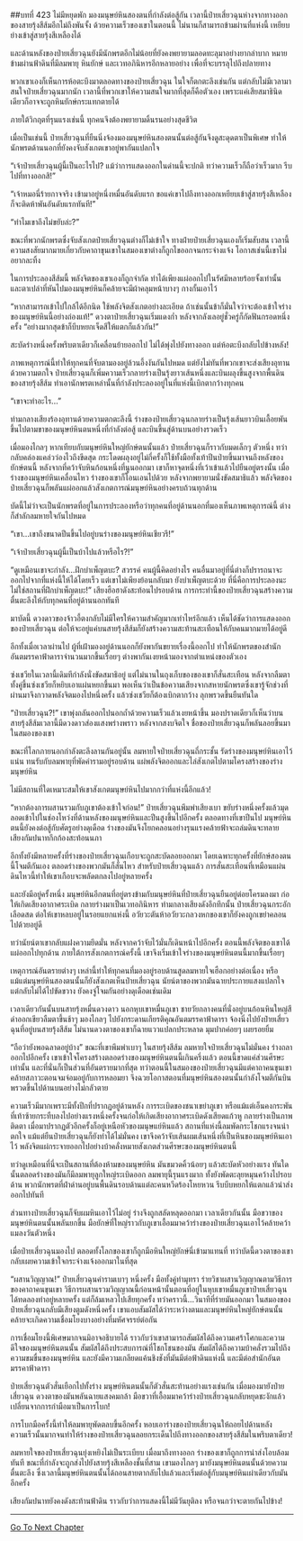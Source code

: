 ##บทที่ 423 ไม่มีหยุดพัก
มองมนุษย์หินสองตนที่กำลังต่อสู้กัน เวลานี้ป๋ายเสี่ยวฉุนห่างจากทางออกของสายรุ้งสีส้มอีกไม่ถึงพันจั้ง ด้วยความเร็วของเขาในตอนนี้ ไม่นานก็สามารถข้ามผ่านที่แห่งนี้ เหยียบย่างเข้าสู่สายรุ้งสีเหลืองได้

และด้านหลังของป๋ายเสี่ยวฉุนยังมีนักพรตอีกไม่น้อยที่ยังคงพยายามลอดทะลุมาอย่างยากลำบาก หมายข้ามผ่านฟ้าดินที่มีลมพายุ หินยักษ์ และเวทอภินิหารอีกหลายอย่าง เพื่อที่จะบรรลุไปถึงปลายทาง

พวกเขาเองก็เห็นการห้อตะบึงมาตลอดทางของป๋ายเสี่ยวฉุน ในใจก็ตกตะลึงเช่นกัน แต่กลับไม่มีเวลามาสนใจป๋ายเสี่ยวฉุนมากนัก เวลานี้ที่พวกเขาให้ความสนใจมากที่สุดก็คือตัวเอง เพราะแค่เสียสมาธินิดเดียวก็อาจจะถูกหินยักษ์กระแทกตายได้

ภายใต้วิกฤตที่รุนแรงเช่นนี้ ทุกคนจึงต้องพยายามดิ้นรนอย่างสุดชีวิต

เมื่อเป็นเช่นนี้ ป๋ายเสี่ยวฉุนที่ยืนนิ่งจ้องมองมนุษย์หินสองตนนั้นต่อสู้กันจึงดูสะดุดตาเป็นพิเศษ ทำให้นักพรตด้านนอกที่ยังคงจับสังเกตเขาอยู่พากันแปลกใจ

“เจ้าป๋ายเสี่ยวฉุนผู้นี้เป็นอะไรไป? แม้ว่าการแสดงออกในด่านนี้จะปกติ ทว่าความเร็วก็ถือว่าเร็วมาก รีบไปที่ทางออกสิ!”

“เจ้าหมอนี่ร้ายกาจจริง เข้ามาอยู่หนึ่งหมื่นอันดับแรก ขอแค่เขาไปถึงทางออกเหยียบเข้าสู่สายรุ้งสีเหลืองก็จะติดห้าพันอันดับแรกทันที!”

“ทำไมเขาถึงไม่ขยับล่ะ?”

ขณะที่พวกนักพรตซึ่งจับสังเกตป๋ายเสี่ยวฉุนต่างก็ไม่เข้าใจ ทางฝ่ายป๋ายเสี่ยวฉุนเองก็เริ่มสับสน เวลานี้ความสงสัยมากมายเกี่ยวกับคาถาขุนเขาในสมองเขาต่างก็ถูกไขออกจนกระจ่างแจ้ง โอกาสเช่นนี้เขาไม่อยากละทิ้ง

ในการประลองสีส้มนี้ พลังจิตของเขาเองก็ถูกจำกัด ทำได้เพียงแผ่ออกไปในรัศมีหลายร้อยจั้งเท่านั้น และตาเปล่าที่หันไปมองมนุษย์หินก็คล้ายจะมีผ้าคลุมหน้าบางๆ กางกั้นเอาไว้

“หากสามารถเข้าไปใกล้ได้อีกนิด ใช้พลังจิตสังเกตอย่างละเอียด ถ้าเช่นนั้นข้าก็มั่นใจว่าจะต้องเข้าใจร่างของมนุษย์หินนี้อย่างถ่องแท้!” ดวงตาป๋ายเสี่ยวฉุนเริ่มแดงก่ำ หลังจากลังเลอยู่ชั่วครู่ก็กัดฟันกรอดหนึ่งครั้ง “อย่างมากสุดข้าก็บีบหยกเจ็ดสีให้แตกก็แล้วกัน!”

สะบัดร่างหนึ่งครั้งพริบตาเดียวก็เคลื่อนย้ายออกไป ไม่ได้พุ่งไปยังทางออก แต่ห้อตะบึงกลับไปข้างหลัง!

ภาพเหตุการณ์นี้ทำให้ทุกคนที่จับตามองอยู่ล้วนอึ้งงันกันไปหมด แต่ยังไม่ทันที่พวกเขาจะส่งเสียงอุทานด้วยความตกใจ ป๋ายเสี่ยวฉุนก็เพิ่มความเร็วกลายร่างเป็นรุ้งยาวเส้นหนึ่งและบินผลุงขึ้นสูงจากพื้นดินของสายรุ้งสีส้ม ทำเอานักพรตเหล่านั้นที่กำลังประลองอยู่ในที่แห่งนี้เบิกตากว้างทุกคน

“เขาจะทำอะไร...”

ท่ามกลางเสียงร้องอุทานด้วยความตกตะลึงนี้ ร่างของป๋ายเสี่ยวฉุนกลายร่างเป็นรุ้งเส้นยาวบินเลื้อยพันขึ้นไปตามขาของมนุษย์หินตนหนึ่งที่กำลังต่อสู้ และบินขึ้นสู่ด้านบนอย่างรวดเร็ว

เมื่อมองไกลๆ หากเทียบกับมนุษย์หินใหญ่ยักษ์ตนนั้นแล้ว ป๋ายเสี่ยวฉุนก็ราวกับมดเล็กๆ ตัวหนึ่ง ทว่ากลับคล่องแคล่วว่องไวถึงขีดสุด กระโดดผลุงอยู่ไม่กี่ครั้งก็ใช้ทั้งมือทั้งเท้าปีนป่ายขึ้นมาจนถึงหลังของยักษ์ตนนี้ หลังจากที่คว้าจับหินก้อนหนึ่งที่นูนออกมา เขาก็หาจุดหนึ่งที่เว้าเข้าแล้วไปยืนอยู่ตรงนั้น เมื่อร่างของมนุษย์หินเคลื่อนไหว ร่างของเขาก็โอนเอนไปด้วย หลังจากพยายามนั่งขัดสมาธิแล้ว พลังจิตของป๋ายเสี่ยวฉุนก็พลันแผ่ออกแล้วสังเกตการณ์มนุษย์หินอย่างครบถ้วนทุกด้าน

บัดนี้ไม่ว่าจะเป็นนักพรตที่อยู่ในการประลองหรือว่าทุกคนที่อยู่ด้านนอกที่มองเห็นภาพเหตุการณ์นี้ ต่างก็สำลักลมหายใจกันไปหมด

“เขา...เขาถึงขนาดปีนขึ้นไปอยู่บนร่างของมนุษย์หินเชียวรึ!”

“เจ้าป๋ายเสี่ยวฉุนผู้นี้เป็นบ้าไปแล้วหรือไร?!”

“ดูเหมือนเขาจะกำลัง...ฝึกบำเพ็ญตบะ? สวรรค์ คนผู้นี้คิดอย่างไร คนอื่นมาอยู่ที่นี่ต่างก็ปรารถนาจะออกไปจากที่แห่งนี้ให้ได้โดยเร็ว แต่เขาไม่เพียงย้อนกลับมา ยังบำเพ็ญตบะด้วย ที่นี่คือการประลองนะ ไม่ใช่สถานที่ฝึกบำเพ็ญตบะ!” เสียงฮือฮาดังสะท้อนไปรอบด้าน การกระทำนี้ของป๋ายเสี่ยวฉุนสร้างความตื่นตะลึงให้กับทุกคนที่อยู่ด้านนอกทันที

มาบัดนี้ ดวงดาวของจ้าวอี้ตงกลับไม่มีใครให้ความสำคัญมากเท่าไหร่อีกแล้ว เห็นได้ชัดว่าการแสดงออกของป๋ายเสี่ยวฉุน ต่อให้จะอยู่แค่บนสายรุ้งสีส้มก็ยังสร้างความสะท้านสะเทือนให้กับคนมากมายได้อยู่ดี

อีกทั้งเมื่อเวลาผ่านไป ผู้ที่เฝ้ามองอยู่ด้านนอกก็ยังพากันขยายเรื่องนี้ออกไป ทำให้นักพรตของสำนักอันตมรรคาฟ้าดาราจำนวนมากขึ้นเรื่อยๆ ต่างพากันเงยหน้ามองจากตำแหน่งของตัวเอง

ซ่งเชวียในเวลานี้เดิมทีกำลังนั่งขัดสมาธิอยู่ แต่ไม่นานในถุงเก็บของของเขาก็สั่นสะเทือน หลังจากลืมตาทั้งคู่ขึ้นซ่งเชวียก็หยิบเอาแผ่นหยกขึ้นมา พอเห็นว่าเป็นข้อความเสียงจากสหายนักพรตซึ่งเขารู้จักช่วงที่ผ่านมาจึงกวาดพลังจิตมองไปหนึ่งครั้ง แล้วซ่งเชวียก็ต้องเบิกตากว้าง ลุกพรวดขึ้นยืนทันใด

“ป๋ายเสี่ยวฉุน?!” เขาพุ่งถลันออกไปนอกถ้ำด้วยความเร็วแล้วเงยหน้าขึ้น มองปราดเดียวก็เห็นว่าบนสายรุ้งสีส้มเวลานี้มีดวงดาวส่องแสงพร่างพราว หลังจากสงบจิตใจ ชื่อของป๋ายเสี่ยวฉุนก็พลันลอยขึ้นมาในสมองของเขา

ขณะที่โลกภายนอกกำลังตะลึงลานกันอยู่นั้น ลมหายใจป๋ายเสี่ยวฉุนถี่กระชั้น รัดร่างของมนุษย์หินเอาไว้แน่น ทนรับกับลมพายุที่พัดคำรามอยู่รอบด้าน แผ่พลังจิตออกและไล่สังเกตไปตามโครงสร้างของร่างมนุษย์หิน

ไม่มีสถานที่ใดเหมาะสมให้เขาสังเกตมนุษย์หินไปมากกว่าที่แห่งนี้อีกแล้ว!

“หากต้องการผสานรวมกับภูเขาต้องเข้าใจก่อน!” ป๋ายเสี่ยวฉุนพึมพำเสียงเบา ขยับร่างหนึ่งครั้งแล้วมุดลอดเข้าไปในช่องโหว่งที่ด้านหลังของมนุษย์หินและปีนสูงขึ้นไปอีกครั้ง ตลอดทางที่เขาปีนไป มนุษย์หินตนนี้ยังคงต่อสู้กับศัตรูอย่างดุเดือด ร่างของมันจึงโยกคลอนอย่างรุนแรงคล้ายฟ้าจะถล่มดินจะทลาย เสียงกัมปนาทกึกก้องสะท้อนนภา

อีกทั้งยังมีหลายครั้งที่ร่างของป๋ายเสี่ยวฉุนเกือบจะถูกสะบัดลอยออกมา โดยเฉพาะทุกครั้งที่ยักษ์สองตนนี้โจมตีกันเอง ตลอดร่างของพวกมันก็สั่นไหว สำหรับป๋ายเสี่ยวฉุนแล้ว การสั่นสะเทือนที่เหมือนแผ่นดินไหวนี้ทำให้เขาเกือบจะพลัดตกลงไปอยู่หลายครั้ง

และยังมีอยู่ครั้งหนึ่ง มนุษย์หินอีกตนที่อยู่ตรงข้ามกับมนุษย์หินที่ป๋ายเสี่ยวฉุนยืนอยู่ต่อยโครมลงมา ก่อให้เกิดเสียงอากาศระเบิด กลายร่างมาเป็นเวทอภินิหาร ท่ามกลางเสียงดังอึกทึกนั้น ป๋ายเสี่ยวฉุนกระอักเลือดสด ต่อให้เขาหลบอยู่ในรอยแยกแห่งนี้ อวัยวะตันห้าอวัยวะกลวงหกของเขาก็ยังคงถูกเขย่าคลอนไปด้วยอยู่ดี

ทว่านัยน์ตาเขากลับแฝงความยึดมั่น หลังจากคว้าจับไว้มั่นก็เดินหน้าไปอีกครั้ง ตอนนี้พลังจิตของเขาได้แผ่ออกไปทุกด้าน ภายใต้การสังเกตการณ์ครั้งนี้ เขาจึงเริ่มเข้าใจร่างของมนุษย์หินตนนี้มากขึ้นเรื่อยๆ

เหตุการณ์อันตรายต่างๆ เหล่านี้ทำให้ทุกคนที่มองอยู่รอบด้านสูดลมหายใจเฮือกอย่างต่อเนื่อง หรือแม้แต่มนุษย์หินสองตนนั้นก็ยังสังเกตเห็นป๋ายเสี่ยวฉุน นัยน์ตาของพวกมันฉายประกายแสงแปลกใจ แต่กลับไม่ได้ไปขัดขวาง ยังคงจู่โจมกันอย่างดุเดือดเช่นเดิม

เวลาเดียวกันนั้นบนสายรุ้งหมื่นดวงดาว นอกหุบเขาหมื่นภูเขา ชายวัยกลางคนที่นั่งอยู่บนก้อนหินใหญ่สีดำออกเขียวลืมตาขึ้นช้าๆ มองไกลๆ ไปยังกระดานเกียรติคุณอันตมรรคาฟ้าดารา จ้องนิ่งไปยังป๋ายเสี่ยวฉุนที่อยู่บนสายรุ้งสีส้ม ไม่นานดวงตาของเขาก็ฉายแววแปลกประหลาด มุมปากค่อยๆ เผยรอยยิ้ม

“ถือว่ายังพอฉลาดอยู่บ้าง” ขณะที่เขาพึมพำเบาๆ ในสายรุ้งสีส้ม ลมหายใจป๋ายเสี่ยวฉุนไม่มั่นคง ร่างถลาออกไปอีกครั้ง เขาเข้าใจโครงสร้างตลอดร่างของมนุษย์หินตนนี้เกินครึ่งแล้ว ตอนนี้ขาดแค่ส่วนศีรษะเท่านั้น และที่นั่นก็เป็นส่วนที่อันตรายมากที่สุด ทว่าตอนนี้ในสมองของป๋ายเสี่ยวฉุนมีแต่คาถาคนขุนเขาคล้ายสภาวะตอนจมจ่อมอยู่กับการหลอมยา จึงฉวยโอกาสตอนที่มนุษย์หินสองตนนั้นกำลังโจมตีกันบินพรวดขึ้นไปด้านบนอย่างไม่กลัวตาย

ความเร็วมีมากเพราะมีทั้งปีกที่ปรากฏอยู่ด้านหลัง การระเบิดของชนาเขย่าภูเขา หรือแม้แต่เอ็นคงกระพันที่เท้าซ้ายกระทืบลงไปอย่างแรงหนึ่งครั้งจนก่อให้เกิดเสียงอากาศระเบิดดังเสียดแก้วหู กลายร่างเป็นภาพติดตา เมื่อมาปรากฏตัวอีกครั้งก็อยู่เหนือหัวของมนุษแย์หินแล้ว สถานที่แห่งนี้ลมพัดกระโชกแรงจนน่าตกใจ แม้แต่ยืนป๋ายเสี่ยวฉุนก็ยังทำได้ไม่มั่นคง เขาจึงคว้าจับเส้นผมเส้นหนึ่งที่เป็นหินของมนุษย์หินเอาไว้ พลังจิตแผ่กระจายออกไปอย่างบ้าคลั่งหมายสังเกตส่วนศีรษะของมนุษย์หินตนนี้

ทว่าดูเหมือนที่นี่จะเป็นสถานที่ต้องห้ามของมนุษย์หิน มันขมวดคิ้วน้อยๆ แล้วสะบัดหัวอย่างแรง ทันใดนั้นตลอดร่างของมันก็มีลมพายุลูกใหญ่ระเบิดออก ลมพายุนี้รุนแรงมาก ทั้งยังพัดตะลุยหมุนคว้างไปรอบด้าน พวกนักพรตที่ฝ่าด่านอยู่บนพื้นดินรอบด้านแต่ละคนหวีดร้องโหยหวน รีบบีบหยกให้แตกแล้วนำส่งออกไปทันที

ส่วนทางป๋ายเสี่ยวฉุนก็จับผมหินเอาไว้ไม่อยู่ ร่างจึงถูกสลัดหลุดออกมา เวลาเดียวกันนั้น มือขวาของมนุษย์หินตนนั้นพลันยกขึ้น มือยักษ์ที่ใหญ่ราวกับภูเขาเอื้อมมาคว้าร่างของป๋ายเสี่ยวฉุนเอาไว้คล้ายคว้าแมลงวันตัวหนึ่ง

เมื่อป๋ายเสี่ยวฉุนมองไป ตลอดทั้งโลกของเขาก็ถูกมือหินใหญ่ยักษ์นี่เข้ามาแทนที่ ทว่าบัดนี้ดวงตาของเขากลับเผยความเข้าใจกระจ่างแจ้งออกมาในที่สุด

“ผสานวิญญาณ!” ป๋ายเสี่ยวฉุนคำรามเบาๆ หนึ่งครั้ง มือทั้งคู่ทำมุทรา ร่ายวิชาผสานวิญญาณตามวิธีการของคาถาคนขุนเขา วิธีการผสานรวมวิญญาณนี้ก่อนหน้านั้นตอนที่อยู่ในหุบเขาหมื่นภูเขาป๋ายเสี่ยวฉุนได้ทดลองทำอยู่หลายครั้ง แต่ก็ล้มเหลวไปเสียทุกครั้ง ทว่าคราวนี้...วินาทีที่ร่ายมันออกมา ในสมองของป๋ายเสี่ยวฉุนกลับมีเสียงตูมดังหนึ่งครั้ง เขาแอบสัมผัสได้ว่าระหว่างตนและมนุษย์หินใหญ่ยักษ์ตนนั้นคล้ายจะเกิดความเชื่อมโยงบางอย่างที่มหัศจรรย์ต่อกัน

การเชื่อมโยงนี้พิเศษมากจนมิอาจอธิบายได้ ราวกับว่าเขาสามารถสัมผัสได้ถึงความเศร้าโศกและความดีใจของมนุษย์หินตนนั้น สัมผัสได้ถึงประสบการณ์ที่โชกโชนของมัน สัมผัสได้ถึงความบ้าคลั่งรวมไปถึงความขมขื่นของมนุษย์หิน และยังมีความเกลียดแค้นชิงชังที่มันมีต่อฟ้าดินแห่งนี้ และมีต่อสำนักอันตมรรคาฟ้าดารา

ป๋ายเสี่ยวฉุนตัวสั่นเยือกไปทั้งร่าง มนุษย์หินตนนั้นก็ตัวสั่นสะท้านอย่างแรงเช่นกัน เมื่อมองมายังป๋ายเสี่ยวฉุน ดวงตาของมันพลันฉายแสงคมกล้า มือขวาที่เอื้อมมาคว้าร่างป๋ายเสี่ยวฉุนกลับหยุดชะงักแล้วเปลี่ยนจากการกำมือมาเป็นการโบก!

การโบกมือครั้งนี้ทำให้ลมพายุพัดตลบขึ้นอีกครั้ง หอบเอาร่างของป๋ายเสี่ยวฉุนให้ถอยไปด้านหลัง ความเร็วนั้นมากจนทำให้ร่างของป๋ายเสี่ยวฉุนลอยกระเด็นไปถึงทางออกของสายรุ้งสีส้มในพริบตาเดียว!

ลมหายใจของป๋ายเสี่ยวฉุนยุ่งเหยิงไม่เป็นระเบียบ เมื่อมาถึงทางออก ร่างของเขาก็ถูกการนำส่งโอบล้อมทันที ขณะที่กำลังจะถูกส่งไปยังสายรุ้งสีเหลืองชั้นที่สาม เขามองไกลๆ มายังมนุษย์หินตนนั้นด้วยความตื่นตะลึง ซึ่งเวลานี้มนุษย์หินตนนั้นได้ถอนสายตากลับไปแล้วและเริ่มต่อสู้กับมนุษย์หินเผ่าเดียวกับมันอีกครั้ง

เสียงกัมปนาทยังคงดังสะท้านฟ้าดิน ราวกับว่าการแสดงนี้ไม่มีวันยุติลง หรือจนกว่าจะตายกันไปข้าง!

------




[Go To Next Chapter]( ./46.md)